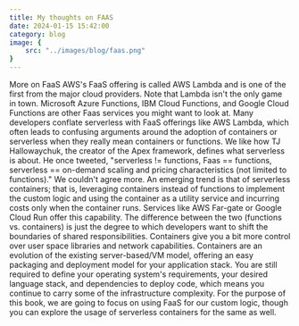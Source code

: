 ```yaml
---
title: My thoughts on FAAS
date: 2024-01-15 15:42:00
category: blog
image: {
	src: "../images/blog/faas.png"
}
---
```

More on FaaS
AWS's FaaS offering is called AWS Lambda and is one of the first from the major cloud providers. Note that Lambda isn't the only game in town. Microsoft Azure Functions, IBM Cloud Functions, and
Google Cloud Functions are other Faas services you might want to look at.
Many developers conflate serverless with FaaS offerings like AWS Lambda, which often leads to confusing arguments around the adoption of containers or serverless when they really mean containers or functions. We like how TJ Hallowaychuk, the creator of the Apex framework, defines what serverless is about. He once tweeted,
"serverless != functions, Faas == functions, serverless == on-demand scaling and pricing characteristics (not limited to functions)." We couldn't agree more.
An emerging trend is that of serverless containers; that is, leveraging containers instead of functions to implement the custom logic and using the container as a utility service and incurring costs only when the container runs. Services like AWS Far-gate or Google Cloud Run offer this capability. The difference between the two (functions vs. containers) is just the degree to which developers want to shift the boundaries of shared responsibilities. Containers give you a bit more control over user space libraries and network capabilities. Containers are an evolution of the existing server-based/VM model, offering an easy packaging and deployment model for your application stack. You are still required to define your operating system's requirements, your desired language stack, and dependencies to deploy code, which means you continue to carry some of the infrastructure complexity. For the purpose of this book, we are going to focus on using FaaS for our custom logic, though you can explore the usage of serverless containers for the same as well.
